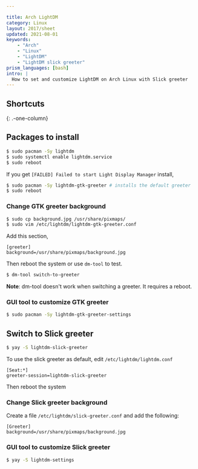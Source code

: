 ```yaml
---

title: Arch LightDM 
category: Linux
layout: 2017/sheet
updated: 2021-08-01
keywords:
    - "Arch"
    - "Linux"
    - "LightDM"
    - "LightDM slick greeter"
prism_languages: [bash]
intro: |
  How to set and customize LightDM on Arch Linux with Slick greeter
---
```


Shortcuts
---------
{: .-one-column}

## Packages to install

```bash
$ sudo pacman -Sy lightdm 
$ sudo systemctl enable lightdm.service
$ sudo reboot 
````

If you get `[FAILED] Failed to start Light Display Manager` install,

```bash
$ sudo pacman -Sy lightdm-gtk-greeter # installs the default greeter
$ sudo reboot
```

### Change GTK greeter background

```bash
$ sudo cp background.jpg /usr/share/pixmaps/
$ sudo vim /etc/lightdm/lightdm-gtk-greeter.conf
```

Add this section,

```
[greeter]
background=/usr/share/pixmaps/background.jpg
```

Then reboot the system or use `dm-tool` to test.

```bash
$ dm-tool switch-to-greeter
```

**Note**: dm-tool doesn't work when switching a greeter. It requires a reboot.

### GUI tool to customize GTK greeter


```bash
$ sudo pacman -Sy lightdm-gtk-greeter-settings
```

## Switch to Slick greeter

```bash
$ yay -S lightdm-slick-greeter
```

To use the slick greeter as default, edit `/etc/lightdm/lightdm.conf`

```
[Seat:*]
greeter-session=lightdm-slick-greeter
```

Then reboot the system

### Change Slick greeter background


Create a file `/etc/lightdm/slick-greeter.conf` and add the following:

```
[Greeter]
background=/usr/share/pixmaps/background.jpg
```

### GUI tool to customize Slick greeter

```bash
$ yay -S lightdm-settings
```
